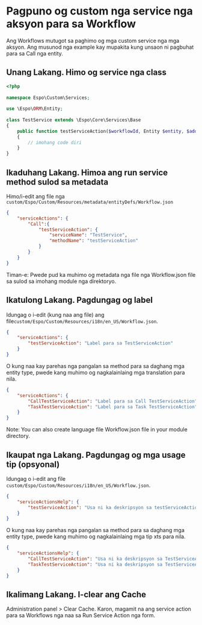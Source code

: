 # Pagpuno og custom nga service nga aksyon para sa Workflow

Ang Workflows mutugot sa paghimo og mga custom service nga mga aksyon. Ang musunod nga example kay mupakita kung unsaon ni pagbuhat para sa Call nga entity.

## Unang Lakang. Himo og service nga class

```php
<?php
 
namespace Espo\Custom\Services;
 
use \Espo\ORM\Entity;
 
class TestService extends \Espo\Core\Services\Base
{
    public function testServiceAction($workflowId, Entity $entity, $additionalParameters = null)
    {
        // imohang code diri
    }
}
```

## Ikaduhang Lakang. Himoa ang run service method sulod sa metadata

Himo/i-edit ang file nga `custom/Espo/Custom/Resources/metadata/entityDefs/Workflow.json`

```json
{
    "serviceActions": {
        "Call":{
            "testServiceAction": {
                "serviceName": "TestService",
                "methodName": "testServiceAction"
            }
        }
    }
}
```
Timan-e: Pwede pud ka muhimo og metadata nga file nga Workflow.json file sa sulod sa imohang module nga direktoryo.

## Ikatulong Lakang. Pagdungag og label

Idungag o i-edit (kung naa ang file) ang file`custom/Espo/Custom/Resources/i18n/en_US/Workflow.json`.

```json
{
    "serviceActions": {
        "testServiceAction": "Label para sa TestServiceAction"
    }
}
```
O kung naa kay parehas nga pangalan sa method para sa daghang mga entity type, pwede kang muhimo og nagkalainlaing mga translation para nila.

```json
{
    "serviceActions": {
        "CallTestServiceAction": "Label para sa Call TestServiceAction",
        "TaskTestServiceAction": "Label para sa Task TestServiceAction"
    }
}
```
Note: You can also create language file Workflow.json file in your module directory.

## Ikaupat nga Lakang. Pagdungag og mga usage tip (opsyonal)

Idungag o i-edit ang file `custom/Espo/Custom/Resources/i18n/en_US/Workflow.json`.

```json
{
    "serviceActionsHelp": {
        "testServiceAction": "Usa ni ka deskripsyon sa testServiceAction nga  aksyon"
    }
}
```
O kung naa kay parehas nga pangalan sa method para sa daghang mga entity type, pwede kang muhimo og nagkalainlaing mga tip xts para nila.

```json
{
    "serviceActionsHelp": {
        "CallTestServiceAction": "Usa ni ka deskripsyon sa TestServiceAction para sa Call entity",
        "TaskTestServiceAction": "Usa ni ka deskripsyon sa TestServiceAction para sa Task entity"
    }
}
```

## Ikalimang Lakang. I-clear ang Cache

Administration panel > Clear Cache. Karon, magamit na ang service action para sa Workflows nga naa sa Run Service Action nga form.
